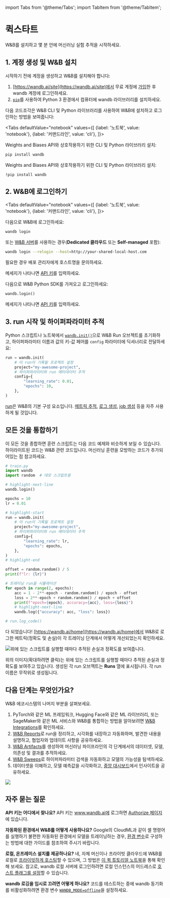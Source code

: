 import Tabs from '@theme/Tabs';
import TabItem from '@theme/TabItem';

# 퀵스타트

W&B를 설치하고 몇 분 안에 머신러닝 실험 추적을 시작하세요.

## 1. 계정 생성 및 W&B 설치
시작하기 전에 계정을 생성하고 W&B를 설치해야 합니다:

1. [https://wandb.ai/site](https://wandb.ai/site)에서 무료 계정에 [가입](https://wandb.ai/site)한 후 wandb 계정에 로그인하세요.
2. [`pip`](https://pypi.org/project/wandb/)를 사용하여 Python 3 환경에서 컴퓨터에 wandb 라이브러리를 설치하세요.

다음 코드조각은 W&B CLI 및 Python 라이브러리를 사용하여 W&B에 설치하고 로그인하는 방법을 보여줍니다:

<Tabs
  defaultValue="notebook"
  values={[
    {label: '노트북', value: 'notebook'},
    {label: '커맨드라인', value: 'cli'},
  ]}>
  <TabItem value="cli">

Weights and Biases API와 상호작용하기 위한 CLI 및 Python 라이브러리 설치:

```bash
pip install wandb
```

  </TabItem>
  <TabItem value="notebook">

Weights and Biases API와 상호작용하기 위한 CLI 및 Python 라이브러리 설치:

```notebook
!pip install wandb
```


  </TabItem>
</Tabs>

## 2. W&B에 로그인하기


<Tabs
  defaultValue="notebook"
  values={[
    {label: '노트북', value: 'notebook'},
    {label: '커맨드라인', value: 'cli'},
  ]}>
  <TabItem value="cli">

다음으로 W&B에 로그인하세요:

```bash
wandb login
```

또는 [W&B 서버](./guides/hosting)를 사용하는 경우(**Dedicated 클라우드** 또는 **Self-managed** 포함):

```bash
wandb login --relogin --host=http://your-shared-local-host.com
```

필요한 경우 배포 관리자에게 호스트명을 문의하세요.

메세지가 나타나면 [API 키](https://wandb.ai/authorize)를 입력하세요.

  </TabItem>
  <TabItem value="notebook">

다음으로 W&B Python SDK를 가져오고 로그인하세요:

```python
wandb.login()
```

메세지가 나타나면 [API 키](https://wandb.ai/authorize)를 입력하세요.
  </TabItem>
</Tabs>

## 3. run 시작 및 하이퍼파라미터 추적

Python 스크립트나 노트북에서 [`wandb.init()`](./ref/python/run.md)으로 W&B Run 오브젝트를 초기화하고, 하이퍼파라미터 이름과 값의 키-값 페어를 `config` 파라미터에 딕셔너리로 전달하세요:

```python
run = wandb.init(
    # 이 run이 기록될 프로젝트 설정
    project="my-awesome-project",
    # 하이퍼파라미터와 run 메타데이터 추적
    config={
        "learning_rate": 0.01,
        "epochs": 10,
    },
)
```

[run](./guides/runs)은 W&B의 기본 구성 요소입니다. [메트릭 추적](./guides/track), [로그 생성](./guides/artifacts), [job 생성](./guides/launch) 등을 자주 사용하게 될 것입니다.

## 모든 것을 통합하기

이 모든 것을 종합하면 훈련 스크립트는 다음 코드 예제와 비슷하게 보일 수 있습니다. 하이라이트된 코드는 W&B 관련 코드입니다.
머신러닝 훈련을 모방하는 코드가 추가되어있는 점 참고하세요.

```python
# train.py
import wandb
import random  # 데모 스크립트용

# highlight-next-line
wandb.login()

epochs = 10
lr = 0.01

# highlight-start
run = wandb.init(
    # 이 run이 기록될 프로젝트 설정
    project="my-awesome-project",
    # 하이퍼파라미터와 run 메타데이터 추적
    config={
        "learning_rate": lr,
        "epochs": epochs,
    },
)
# highlight-end

offset = random.random() / 5
print(f"lr: {lr}")

# 트레이닝 run을 시뮬레이션
for epoch in range(2, epochs):
    acc = 1 - 2**-epoch - random.random() / epoch - offset
    loss = 2**-epoch + random.random() / epoch + offset
    print(f"epoch={epoch}, accuracy={acc}, loss={loss}")
    # highlight-next-line
    wandb.log({"accuracy": acc, "loss": loss})

# run.log_code()
```

다 되었습니다! [https://wandb.ai/home](https://wandb.ai/home)에서 W&B로 로그한 메트릭(정확도 및 손실)이 각 트레이닝 단계에서 어떻게 개선되었는지 확인하세요.

![위에 있는 스크립트를 실행할 때마다 추적된 손실과 정확도를 보여줍니다.](/images/quickstart/quickstart_image.png)

위의 이미지(확대하려면 클릭)는 위에 있는 스크립트를 실행할 때마다 추적된 손실과 정확도를 보여주고 있습니다. 생성된 각 run 오브젝트는 **Runs** 열에 표시됩니다. 각 run 이름은 무작위로 생성됩니다.

## 다음 단계는 무엇인가요?

W&B 에코시스템의 나머지 부분을 살펴보세요.

1. PyTorch와 같은 ML 프레임워크, Hugging Face와 같은 ML 라이브러리, 또는 SageMaker와 같은 ML 서비스와 W&B를 통합하는 방법을 알아보려면 [W&B Integrations](guides/integrations)를 확인하세요.
2. [W&B Reports](./guides/reports)로 run을 정리하고, 시각화를 내장하고 자동화하며, 발견한 내용을 설명하고, 협업자와 업데이트 사항을 공유하세요.
2. [W&B Artifacts](./guides/artifacts)를 생성하여 머신러닝 파이프라인의 각 단계에서의 데이터셋, 모델, 의존성 및 결과를 추적하세요.
3. [W&B Sweeps](./guides/sweeps)로 하이퍼파라미터 검색을 자동화하고 모델의 가능성을 탐색하세요.
4. 데이터셋을 이해하고, 모델 예측값을 시각화하고, [중앙 대시보드](./guides/tables)에서 인사이트을 공유하세요.


![](/images/quickstart/wandb_demo_experiments.gif)

## 자주 묻는 질문

**API 키는 어디에서 찾나요?**
API 키는 www.wandb.ai에 로그하면 [Authorize 페이지](https://wandb.ai/authorize)에 있습니다.

**자동화된 환경에서 W&B를 어떻게 사용하나요?**
Google의 CloudML과 같이 셸 명령어를 실행하기 불편한 자동화된 환경에서 모델을 트레이닝하는 경우, [환경 변수](guides/track/environment-variables)로 구성하는 방법에 대한 가이드를 참조하여 주시기 바랍니다.

**로컬, 온프레미스 설치를 제공하나요?**
네, 자체 머신이나 프라이빗 클라우드에 W&B를 로컬로 [프라이빗하게 호스팅](guides/hosting/)할 수 있으며, 그 방법은 [이 퀵 튜토리얼 노트북](http://wandb.me/intro)을 통해 확인해 보세요. 참고로, wandb 로컬 서버에 로그인하려면 로컬 인스턴스의 어드레스로 [호스트 플래그를 설정](guides/hosting/how-to-guides/basic-setup)할 수 있습니다.

**wandb 로깅을 임시로 끄려면 어떻게 하나요?**
코드를 테스트하는 중에 wandb 동기화를 비활성화하려면 환경 변수 [`WANDB_MODE=offline`](./guides/track/environment-variables)을 설정하세요.